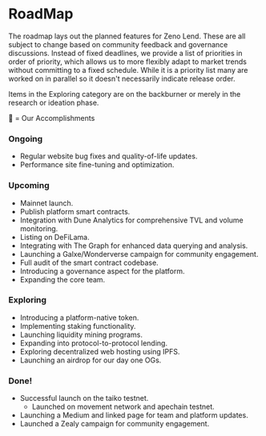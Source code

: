 # RoadMap

The roadmap lays out the planned features for Zeno Lend. These are all subject to change based on community feedback and governance discussions. Instead of fixed deadlines, we provide a list of priorities in order of priority, which allows us to more flexibly adapt to market trends without committing to a fixed schedule. While it is a priority list many are worked on in parallel so it doesn't necessarily indicate release order.

Items in the Exploring category are on the backburner or merely in the research or ideation phase.&#x20;

💛 = Our Accomplishments

### Ongoing <a href="#ongoing" id="ongoing"></a>

* Regular website bug fixes and quality-of-life updates.
* Performance site fine-tuning and optimization.

### Upcoming <a href="#upcoming" id="upcoming"></a>

* Mainnet launch.
* Publish platform smart contracts.
* Integration with Dune Analytics for comprehensive TVL and volume monitoring.
* Listing on DeFiLama.
* Integrating with The Graph for enhanced data querying and analysis.
* Launching a Galxe/Wonderverse campaign for community engagement.
* Full audit of the smart contract codebase.
* Introducing a governance aspect for the platform.
* Expanding the core team.

### Exploring <a href="#exploring" id="exploring"></a>

* Introducing a platform-native token.
* Implementing staking functionality.
* Launching liquidity mining programs.
* Expanding into protocol-to-protocol lending.
* Exploring decentralized web hosting using IPFS.
* Launching an airdrop for our day one OGs.

### Done! <a href="#done" id="done"></a>

* Successful launch on the  taiko testnet.
  * Launched on movement network and apechain testnet.
* Launching a Medium and linked page for team and platform updates.
* Launched a Zealy campaign for community engagement.

